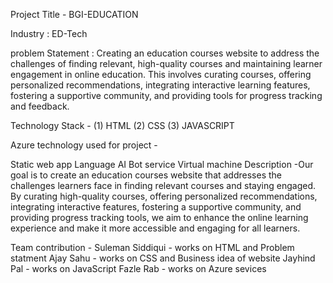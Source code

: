 
Project Title - BGI-EDUCATION

Industry : ED-Tech

problem Statement : Creating an education courses website to address the challenges of finding relevant, high-quality courses and maintaining learner engagement in online education. This involves curating courses, offering personalized recommendations, integrating interactive learning features, fostering a supportive community, and providing tools for progress tracking and feedback.



Technology Stack - (1) HTML (2) CSS (3) JAVASCRIPT

Azure technology used for project -

Static web app
Language AI
Bot service
Virtual machine
Description -Our goal is to create an education courses website that addresses the challenges learners face in finding relevant courses and staying engaged. By curating high-quality courses, offering personalized recommendations, integrating interactive features, fostering a supportive community, and providing progress tracking tools, we aim to enhance the online learning experience and make it more accessible and engaging for all learners.

Team contribution - Suleman Siddiqui - works on HTML and Problem statment Ajay Sahu - works on CSS and Business idea of website Jayhind Pal - works on JavaScript Fazle Rab - works on Azure sevices
